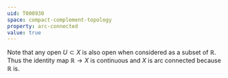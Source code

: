```yaml
---
uid: T000930
space: compact-complement-topology
property: arc-connected
value: true
---
```

Note that any open $U \subset X$ is also open when considered as a subset of $\mathbb{R}$. Thus the identity map $\mathbb{R} \rightarrow X$ is continuous and $X$ is arc connected because $\mathbb{R}$ is.

